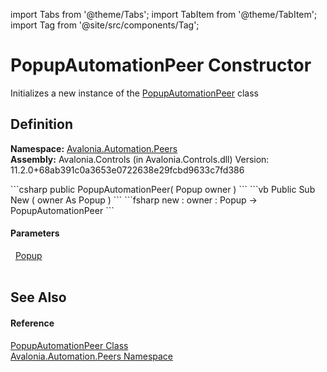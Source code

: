 import Tabs from '@theme/Tabs'; 
import TabItem from '@theme/TabItem'; 
import Tag from '@site/src/components/Tag'; 

# PopupAutomationPeer Constructor


Initializes a new instance of the <a href="T_Avalonia_Automation_Peers_PopupAutomationPeer">PopupAutomationPeer</a> class



## Definition
**Namespace:** <a href="N_Avalonia_Automation_Peers">Avalonia.Automation.Peers</a>  
**Assembly:** Avalonia.Controls (in Avalonia.Controls.dll) Version: 11.2.0+68ab391c0a3653e0722638e29fcbd9633c7fd386

<Tabs groupId="api-code-preview">
<TabItem value="csharp" label="C#">
```csharp
public PopupAutomationPeer(
	Popup owner
)
```
</TabItem>
<TabItem value="vb" label="VB">
```vb
Public Sub New ( 
	owner As Popup
)
```
</TabItem>
<TabItem value="fsharp" label="F#">
```fsharp
new : 
        owner : Popup -> PopupAutomationPeer
```
</TabItem>
</Tabs>



#### Parameters
<dl><dt>  <a href="T_Avalonia_Controls_Primitives_Popup">Popup</a></dt><dd> </dd></dl>

## See Also


#### Reference
<a href="T_Avalonia_Automation_Peers_PopupAutomationPeer">PopupAutomationPeer Class</a>  
<a href="N_Avalonia_Automation_Peers">Avalonia.Automation.Peers Namespace</a>  
